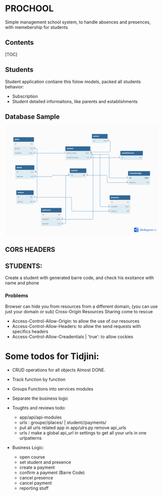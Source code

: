 # PROCHOOL

Simple management school system, to handle absences and presences, with memebership for students

## Contents

[TOC]

## Students

Student application contiane this folow models, packed all students behavior:

- Subscription
- Student detailed informaitons, like parents and establishments

## Database Sample

![database_diagram](./docs/images/database_diagram.png)

## CORS HEADERS

## STUDENTS:
Create a student with generated barre code, and check his exsitance with name and phone

### Problems

Browser can hide you from resources from a different domain, (you can use just your domain or sub)
Cross-Origin Resources Sharing come to rescue

- Access-Control-Allow-Origin: to allow the use of our resources
- Access-Control-Allow-Headers: to allow the send requests with specifics headers
- Access-Control-Allow-Creadentials | 'true': to allow cockies

# Some todos for Tidjini:

- CRUD operations for all objects Almost DONE.
- Track function by function
- Groups Functions into services modules
- Separate the business logic
- Toughts and reviews todo: 
    - app/api/api-modules
    - urls : groupe/<id>/places/<id> | student/<id>/payments/<id>
    - put all urls related app in app/ulrs.py remove api_urls
    - urls / make a global api_url in settings to get all your urls in one urlpatterns
     
- Business Logic:
  - open course
  - set student and presence
  - create a payment
  - confirm a payment (Barre Code)
  - cancel presence
  - cancel payment
  - reporting stuff
